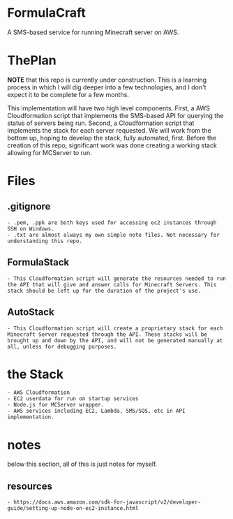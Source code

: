 # FormulaCraft
A SMS-based service for running Minecraft server on AWS.

# ThePlan

**NOTE** that this repo is currently under construction. This is a learning process in which I will dig deeper into a few technologies, and I don't expect it to be complete for a few months.

This implementation will have two high level components. First, a AWS Cloudformation script that implements the SMS-based API for querying the status of servers being run. Second, a Cloudformation script that implements the stack for each server requested. We will work from the bottom up, hoping to develop the stack,  fully automated, first. Before the creation of this repo, significant work was done creating a working stack allowing for MCServer to run.

# Files

## .gitignore
	- .pem, .ppk are both keys used for accessing ec2 instances through SSH on Windows.
	- .txt are almost always my own simple note files. Not necessary for understanding this repo.

## FormulaStack
	- This Cloudformation script will generate the resources needed to run the API that will give and answer calls for Minecraft Servers. This stack should be left up for the duration of the project's use.
## AutoStack
	- This Cloudformation script will create a proprietary stack for each Minecraft Server requested through the API. These stacks will be brought up and down by the API, and will not be generated manually at all, unless for debugging purposes.

# the Stack

	- AWS Cloudformation
	- EC2 userdata for run on startup services
	- Node.js for MCServer wrapper.
	- AWS services including EC2, Lambda, SMS/SQS, etc in API implementation.

# notes

below this section, all of this is just notes for myself.

## resources
	- https://docs.aws.amazon.com/sdk-for-javascript/v2/developer-guide/setting-up-node-on-ec2-instance.html